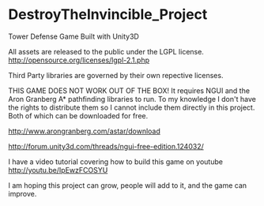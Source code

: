 DestroyTheInvincible_Project
============================

Tower Defense Game Built with Unity3D

All assets are released to the public under the LGPL license. http://opensource.org/licenses/lgpl-2.1.php 

Third Party libraries are governed by their own repective licenses.

THIS GAME DOES NOT WORK OUT OF THE BOX!
It requires NGUI and the Aron Granberg A* pathfinding libraries to run. To my knowledge I don't have the
rights to distribute them so I cannot include them directly in this project.
Both of which can be downloaded for free.

http://www.arongranberg.com/astar/download

http://forum.unity3d.com/threads/ngui-free-edition.124032/

I have a video tutorial covering how to build this game on youtube http://youtu.be/IpEwzFCOSYU

I am hoping this project can grow, people will add to it, and the game can improve.


